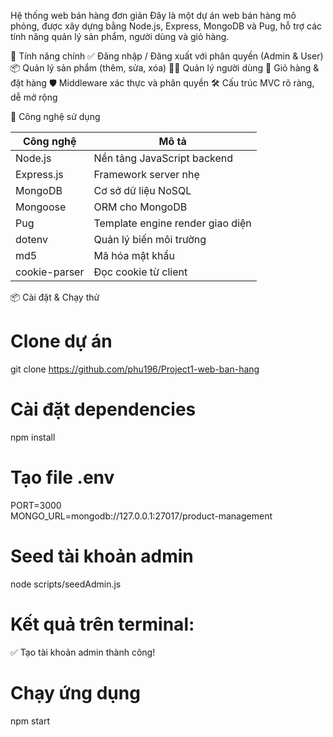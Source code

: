 Hệ thống web bán hàng đơn giản
Đây là một dự án web bán hàng mô phỏng, được xây dựng bằng Node.js, Express, MongoDB và Pug, hỗ trợ các tính năng quản lý sản phẩm, người dùng và giỏ hàng.

🚀 Tính năng chính
✅ Đăng nhập / Đăng xuất với phân quyền (Admin & User)
📦 Quản lý sản phẩm (thêm, sửa, xóa)
🧑‍💼 Quản lý người dùng
🛒 Giỏ hàng & đặt hàng
🛡️ Middleware xác thực và phân quyền
🛠 Cấu trúc MVC rõ ràng, dễ mở rộng

🧰 Công nghệ sử dụng

| Công nghệ     | Mô tả                            |
| ------------- | -------------------------------- |
| Node.js       | Nền tảng JavaScript backend      |
| Express.js    | Framework server nhẹ             |
| MongoDB       | Cơ sở dữ liệu NoSQL              |
| Mongoose      | ORM cho MongoDB                  |
| Pug           | Template engine render giao diện |
| dotenv        | Quản lý biến môi trường          |
| md5           | Mã hóa mật khẩu                  |
| cookie-parser | Đọc cookie từ client             |

📦 Cài đặt & Chạy thử
# Clone dự án
git clone https://github.com/phu196/Project1-web-ban-hang

# Cài đặt dependencies
npm install

# Tạo file .env
PORT=3000  
MONGO_URL=mongodb://127.0.0.1:27017/product-management

# Seed tài khoản admin
node scripts/seedAdmin.js
# Kết quả trên terminal: 
✅ Tạo tài khoản admin thành công!

# Chạy ứng dụng
npm start
